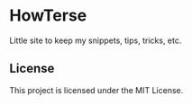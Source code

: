 # HowTerse

Little site to keep my snippets, tips, tricks, etc.

## License

This project is licensed under the MIT License.
